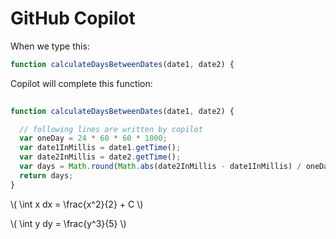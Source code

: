 # GitHub Copilot

When we type this:
```js
function calculateDaysBetweenDates(date1, date2) {

```

Copilot will complete this function:

```js
 
function calculateDaysBetweenDates(date1, date2) {

  // following lines are written by copilot
  var oneDay = 24 * 60 * 60 * 1000;
  var date1InMillis = date1.getTime();
  var date2InMillis = date2.getTime();
  var days = Math.round(Math.abs(date2InMillis - date1InMillis) / oneDay);
  return days;
}


```

\\( \int x dx = \frac{x^2}{2} + C \\)

\\( \int y dy = \frac{y^3}{5} \\)
